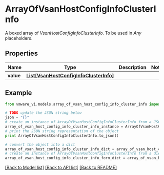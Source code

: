 # ArrayOfVsanHostConfigInfoClusterInfo

A boxed array of *VsanHostConfigInfoClusterInfo*. To be used in *Any* placeholders. 

## Properties
Name | Type | Description | Notes
------------ | ------------- | ------------- | -------------
**value** | [**List[VsanHostConfigInfoClusterInfo]**](VsanHostConfigInfoClusterInfo.md) |  | 

## Example

```python
from vmware_vi.models.array_of_vsan_host_config_info_cluster_info import ArrayOfVsanHostConfigInfoClusterInfo

# TODO update the JSON string below
json = "{}"
# create an instance of ArrayOfVsanHostConfigInfoClusterInfo from a JSON string
array_of_vsan_host_config_info_cluster_info_instance = ArrayOfVsanHostConfigInfoClusterInfo.from_json(json)
# print the JSON string representation of the object
print ArrayOfVsanHostConfigInfoClusterInfo.to_json()

# convert the object into a dict
array_of_vsan_host_config_info_cluster_info_dict = array_of_vsan_host_config_info_cluster_info_instance.to_dict()
# create an instance of ArrayOfVsanHostConfigInfoClusterInfo from a dict
array_of_vsan_host_config_info_cluster_info_form_dict = array_of_vsan_host_config_info_cluster_info.from_dict(array_of_vsan_host_config_info_cluster_info_dict)
```
[[Back to Model list]](../README.md#documentation-for-models) [[Back to API list]](../README.md#documentation-for-api-endpoints) [[Back to README]](../README.md)


